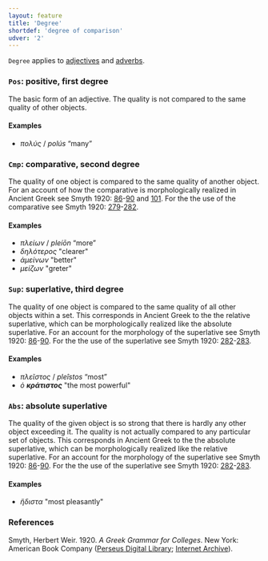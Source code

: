 ```yaml
---
layout: feature
title: 'Degree'
shortdef: 'degree of comparison'
udver: '2'
---
```


`Degree` applies to <a href="http://universaldependencies.org/grc/pos/ADJ.html" target="_blank">adjectives</a> and <a href="http://universaldependencies.org/grc/pos/ADV.html" target="_blank">adverbs</a>.

### <a name="Pos">`Pos`</a>: positive, first degree

The basic form of an adjective. The quality is not compared to the same quality of other objects.

#### Examples

* _πολύς_ / _polús_ “many”

### <a name="Cmp">`Cmp`</a>: comparative, second degree

The quality of one object is compared to the same quality of another
object. For an account of how the comparative is morphologically realized in Ancient Greek see Smyth 1920: <a href="http://www.perseus.tufts.edu/hopper/text?doc=Smyth+grammar+313&fromdoc=Perseus%3Atext%3A1999.04.0007" target="_blank">86</a>-<a href="http://www.perseus.tufts.edu/hopper/text?doc=Smyth+grammar+324&fromdoc=Perseus%3Atext%3A1999.04.0007" target="_blank">90</a> and <a href="http://www.perseus.tufts.edu/hopper/text?doc=Smyth+grammar+345&fromdoc=Perseus%3Atext%3A1999.04.0007" target="_blank">101</a>. For the the use of the comparative see Smyth 1920: <a href="http://www.perseus.tufts.edu/hopper/text?doc=Smyth+grammar+1066&fromdoc=Perseus%3Atext%3A1999.04.0007" target="_blank">279</a>-<a href="http://www.perseus.tufts.edu/hopper/text?doc=Smyth+grammar+1084&fromdoc=Perseus%3Atext%3A1999.04.0007" target="_blank">282</a>.

#### Examples

* _πλείων_ / _pleíōn_ “more”
* _δηλότερος_ "clearer"
* _ἀμείνων_ "better"
* _μείζων_ "greter"

### <a name="Sup">`Sup`</a>: superlative, third degree

The quality of one object is compared to the same quality of all other
objects within a set. This corresponds in Ancient Greek to the the relative superlative, which can be morphologically realized like the absolute superlative. For an account for the morphology of the superlative see Smyth 1920: <a href="http://www.perseus.tufts.edu/hopper/text?doc=Smyth+grammar+313&fromdoc=Perseus%3Atext%3A1999.04.0007" target="_blank">86</a>-<a href="http://www.perseus.tufts.edu/hopper/text?doc=Smyth+grammar+324&fromdoc=Perseus%3Atext%3A1999.04.0007" target="_blank">90</a>. For the the use of the superlative see Smyth 1920: <a href="http://www.perseus.tufts.edu/hopper/text?doc=Smyth+grammar+1085&fromdoc=Perseus%3Atext%3A1999.04.0007" target="_blank">282</a>-<a href="http://www.perseus.tufts.edu/hopper/text?doc=Smyth+grammar+1093&fromdoc=Perseus%3Atext%3A1999.04.0007" target="_blank">283</a>.

#### Examples

* _πλεῖστος_ / _pleîstos_ “most”
* _ὁ_ <b>_κράτιστος_</b> "the most powerful"

### <a name="Abs">`Abs`</a>: absolute superlative

The quality of the given object is so strong that there is hardly any other object
exceeding it. The quality is not actually compared to any particular
set of objects. This corresponds in Ancient Greek to the the absolute superlative, which can be morphologically realized like the relative superlative. For an account for the morphology of the superlative see Smyth 1920: <a href="http://www.perseus.tufts.edu/hopper/text?doc=Smyth+grammar+313&fromdoc=Perseus%3Atext%3A1999.04.0007" target="_blank">86</a>-<a href="http://www.perseus.tufts.edu/hopper/text?doc=Smyth+grammar+324&fromdoc=Perseus%3Atext%3A1999.04.0007" target="_blank">90</a>. For the the use of the superlative see Smyth 1920: <a href="http://www.perseus.tufts.edu/hopper/text?doc=Smyth+grammar+1085&fromdoc=Perseus%3Atext%3A1999.04.0007" target="_blank">282</a>-<a href="http://www.perseus.tufts.edu/hopper/text?doc=Smyth+grammar+1093&fromdoc=Perseus%3Atext%3A1999.04.0007" target="_blank">283</a>.

#### Examples

* _ἥδιστα_ "most pleasantly"

### References

Smyth, Herbert Weir. 1920. _A Greek Grammar for Colleges_. New York: American Book Company (<a href="http://www.perseus.tufts.edu/hopper/text?doc=Smyth+grammar+1&fromdoc=Perseus%3Atext%3A1999.04.0007" target="_blank">Perseus Digital Library</a>;
<a href="https://archive.org/details/agreekgrammarfo02smytgoog" target="_blank">Internet Archive</a>).
<!-- Interlanguage links updated So kvě 14 19:02:10 CEST 2022 -->
